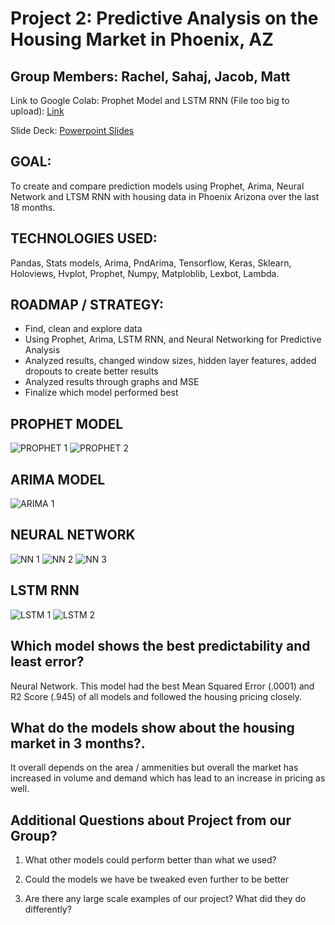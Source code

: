 # Project 2: Predictive Analysis on the Housing Market in Phoenix, AZ

## Group Members: Rachel, Sahaj, Jacob, Matt

Link to Google Colab: Prophet Model and LSTM RNN (File too big to upload):
[Link](https://colab.research.google.com/drive/1KYfv4rt8DAN4Gtgi-I5mTuW4YKsuHQ4c#scrollTo=YfW8kEQjBZtN)

Slide Deck: [Powerpoint Slides](https://docs.google.com/presentation/d/1nvsEghoy8ITVGwbddee6Mjo9Xul0EkJ1yCKQl0QnyNc/edit#slide=id.g35f391192_00)

##  GOAL:
To create and compare prediction models using Prophet, Arima, Neural Network and LTSM RNN with housing data in Phoenix Arizona over the last 18 months.


## TECHNOLOGIES USED: 
Pandas, Stats models, Arima, PndArima, Tensorflow, Keras, Sklearn, Holoviews, Hvplot, Prophet, Numpy, Matploblib, Lexbot, Lambda.


## ROADMAP / STRATEGY:
- Find, clean and explore data
- Using Prophet, Arima, LSTM RNN, and Neural Networking for Predictive Analysis
- Analyzed results, changed window sizes, hidden layer features, added dropouts to create better results
- Analyzed results through graphs and MSE
- Finalize which model performed best


## PROPHET MODEL
![PROPHET 1](https://user-images.githubusercontent.com/100533905/176335696-3d42a554-6ebb-4c3b-a23f-37b4ad181023.png)
![PROPHET 2](https://user-images.githubusercontent.com/100533905/176335718-27bb6cfa-e94c-44ad-8e37-b52bb237dcc0.png)


## ARIMA MODEL
![ARIMA 1](https://user-images.githubusercontent.com/100533905/176335837-14dc5a94-81dc-4862-8edb-6d06e9f55946.png)



## NEURAL NETWORK
![NN 1](https://user-images.githubusercontent.com/100533905/176335931-9f6ed979-92a3-458d-bb9e-82220a599df7.png)
![NN 2](https://user-images.githubusercontent.com/100533905/176336041-7c7be945-0295-4697-a815-07974bf1b19b.png)
![NN 3](https://user-images.githubusercontent.com/100533905/176336069-d5716c65-0de5-486d-94a6-c7aabce7b776.png)


## LSTM RNN
![LSTM 1](https://user-images.githubusercontent.com/100533905/176336103-f15128f0-db36-453e-bfab-5a8740c602c3.png)
![LSTM 2](https://user-images.githubusercontent.com/100533905/176336112-88bd4a47-e53e-43d1-b0ab-06609ab7f1e9.png)



##  Which model shows the best predictability and least error?
Neural Network. This model had the best Mean Squared Error (.0001) and R2 Score (.945) of all models and followed the housing pricing closely. 


##  What do the models show about the housing market in 3 months?.
It overall depends on the area / ammenities but overall the market has increased in volume and demand which has lead to an increase in pricing as well.


## Additional Questions about Project from our Group?
1) What other models could perform better than what we used? 

2) Could the models we have be tweaked even further to be better

3) Are there any large scale examples of our project? What did they do differently?
